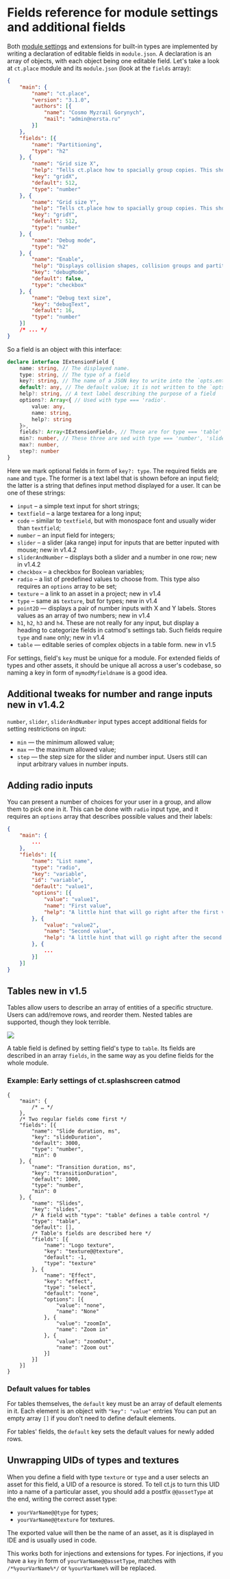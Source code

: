 # Fields reference for module settings and additional fields

Both [module settings](modding-settings-and-extensions.html) and extensions for built-in types are implemented by writing a declaration of editable fields in `module.json`. A declaration is an array of objects, with each object being one editable field. Let's take a look at `ct.place` module and its `module.json` (look at the `fields` array):

```json
{
    "main": {
        "name": "ct.place",
        "version": "3.1.0",
        "authors": [{
            "name": "Cosmo Myzrail Gorynych",
            "mail": "admin@nersta.ru"
        }]
    },
    "fields": [{
        "name": "Partitioning",
        "type": "h2"
    }, {
        "name": "Grid size X",
        "help": "Tells ct.place how to spacially group copies. This should be at least as large as the horizontal side of the biggest colliding sprite of your game.",
        "key": "gridX",
        "default": 512,
        "type": "number"
    }, {
        "name": "Grid size Y",
        "help": "Tells ct.place how to spacially group copies. This should be at least as large as the vertical size of the biggest colliding sprite of your game.",
        "key": "gridY",
        "default": 512,
        "type": "number"
    }, {
        "name": "Debug mode",
        "type": "h2"
    }, {
        "name": "Enable",
        "help": "Displays collision shapes, collision groups and partitions. It will also write additional keys to most colliding objects. Doesn't work on hidden objects.",
        "key": "debugMode",
        "default": false,
        "type": "checkbox"
    }, {
        "name": "Debug text size",
        "key": "debugText",
        "default": 16,
        "type": "number"
    }]
    /* ... */
}
```

So a field is an object with this interface:

```ts
declare interface IExtensionField {
    name: string, // The displayed name.
    type: string, // The type of a field
    key?: string, // The name of a JSON key to write into the `opts.entity`. Not needed for hN types, but required otherwise
    default?: any, // The default value; it is not written to the `opts.entity`, but is shown in inputs.
    help?: string, // A text label describing the purpose of a field
    options?: Array<{ // Used with type === 'radio'.
        value: any,
        name: string,
        help?: string
    }>,
    fields?: Array<IExtensionField>, // These are for type === 'table'
    min?: number, // These three are sed with type === 'number', 'slider', or 'sliderAndNumber'
    max?: number,
    step?: number
}
```

Here we mark optional fields in form of `key?: type`. The required fields are `name` and `type`. The former is a text label that is shown before an input field; the latter is a string that defines input method displayed for a user. It can be one of these strings:

* `input` – a simple text input for short strings;
* `textfield` – a large textarea for a long input;
* `code` – similar to `textfield`, but with monospace font and usually wider than `textfield`;
* `number` – an input field for integers;
* `slider` ­– a slider (aka range) input for inputs that are better inputed with mouse; <badge>new in v1.4.2</badge>
* `sliderAndNumber` ­– displays both a slider and a number in one row; <badge>new in v1.4.2</badge>
* `checkbox` – a checkbox for Boolean variables;
* `radio` – a list of predefined values to choose from. This type also requires an `options` array to be set;
* `texture` – a link to an asset in a project; <badge>new in v1.4</badge>
* `type` – same as `texture`, but for types; <badge>new in v1.4</badge>
* `point2D` — displays a pair of number inputs with X and Y labels. Stores values as an array of two numbers; <badge>new in v1.4</badge>
* `h1`, `h2`, `h3` and `h4`. These are not really for any input, but display a heading to categorize fields in catmod's settings tab. Such fields require `type` and `name` only; <badge>new in v1.4</badge>
* `table` — editable series of complex objects in a table form. <badge>new in v1.5</badge>

For settings, field's `key` must be unique for a module. For extended fields of types and other assets, it should be unique all across a user's codebase, so naming a key in form of `mymodMyfieldname` is a good idea.

## Additional tweaks for number and range inputs <badge>new in v1.4.2</badge>

`number`, `slider`, `sliderAndNumber` input types accept additional fields for setting restrictions on input:

* `min` — the minimum allowed value;
* `max` — the maximum allowed value;
* `step` — the step size for the slider and number input. Users still can input arbitrary values in number inputs.

## Adding radio inputs

You can present a number of choices for your user in a group, and allow them to pick one in it. This can be done with `radio` input type, and it requires an `options` array that describes possible values and their labels:

```json
{
    "main": {
        ...
    },
    "fields": [{
        "name": "List name",
        "type": "radio",
        "key": "variable",
        "id": "variable",
        "default": "value1",
        "options": [{
            "value": "value1",
            "name": "First value",
            "help": "A little hint that will go right after the first variant"
        }, {
            "value": "value2",
            "name": "Second value",
            "help": "A little hint that will go right after the second variant"
        }, {
            ...
        }]
    }]
}
```

## Tables <badge>new in v1.5</badge>

Tables allow users to describe an array of entities of a specific structure. Users can add/remove rows, and reorder them. Nested tables are supported, though they look terrible.

![](./images/catmodsTable.png)

A table field is defined by setting field's type to `table`. Its fields are described in an array `fields`, in the same way as you define fields for the whole module.

### Example: Early settings of ct.splashscreen catmod

```json{22,24-45}
{
    "main": {
        /* … */
    },
    /* Two regular fields come first */
    "fields": [{
        "name": "Slide duration, ms",
        "key": "slideDuration",
        "default": 3000,
        "type": "number",
        "min": 0
    }, {
        "name": "Transition duration, ms",
        "key": "transitionDuration",
        "default": 1000,
        "type": "number",
        "min": 0
    }, {
        "name": "Slides",
        "key": "slides",
        /* A field with "type": "table" defines a table control */
        "type": "table",
        "default": [],
        /* Table's fields are described here */
        "fields": [{
            "name": "Logo texture",
            "key": "texture@@texture",
            "default": -1,
            "type": "texture"
        }, {
            "name": "Effect",
            "key": "effect",
            "type": "select",
            "default": "none",
            "options": [{
                "value": "none",
                "name": "None"
            }, {
                "value": "zoomIn",
                "name": "Zoom in"
            }, {
                "value": "zoomOut",
                "name": "Zoom out"
            }]
        }]
    }]
}
```

### Default values for tables

For tables themselves, the `default` key must be an array of default elements in it. Each element is an object with `"key": "value"` entries You can put an empty array `[]` if you don't need to define default elements.

For tables' fields, the `default` key sets the default values for newly added rows.

## Unwrapping UIDs of types and textures

When you define a field with type `texture` or `type` and a user selects an asset for this field, a UID of a resource is stored. To tell ct.js to turn this UID into a name of a particular asset, you should add a postfix `@@assetType` at the end, writing the correct asset type:

* `yourVarName@@type` for types;
* `yourVarName@@texture` for textures.

The exported value will then be the name of an asset, as it is displayed in IDE and is usually used in code.

This works both for injections and extensions for types. For injections, if you have a `key` in form of `yourVarName@@assetType`, matches with `/*%yourVarName%*/` or `%yourVarName%` will be replaced.
